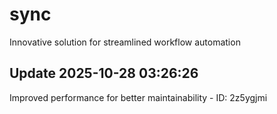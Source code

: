 # sync
Innovative solution for streamlined workflow automation

## Update 2025-10-28 03:26:26
Improved performance for better maintainability - ID: 2z5ygjmi

